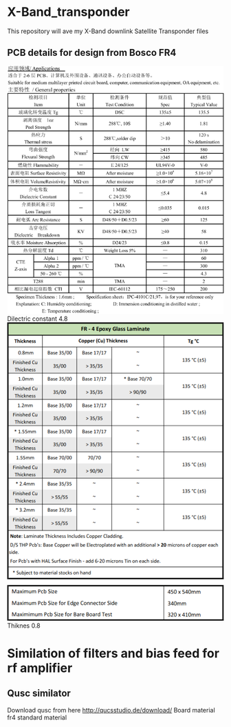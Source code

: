 # X-Band_transponder
This repository will ave my X-Band downlink Satellite Transponder files<br>
## PCB details for design from Bosco FR4
![Bosco pcb details](Bosco_pcb_fr4_spek.png?raw=true "Bosco fr4 data sheet")<br>
Dilectric constant 4.8<br>
![Bosco pcb details](Bosco_pcb_fr4_spek_2.png?raw=true "Bosco fr4 data sheet")<br>
Thiknes 0.8<br>
# Similation of filters and bias feed for rf amplifier<br>
## Qusc similator
Download qusc from here http://qucsstudio.de/download/
Board material fr4 standard material 



